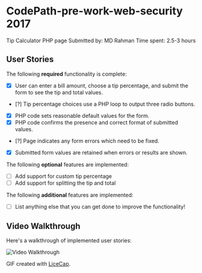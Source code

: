 # CodePath-pre-work-web-security 2017
Tip Calculator PHP page
Submitted by: MD Rahman
Time spent: 2.5-3 hours

## User Stories

The following **required** functionality is complete:
* [X] User can enter a bill amount, choose a tip percentage, and submit the form to see the tip and total values.
* [?] Tip percentage choices use a PHP loop to output three radio buttons.
* [X] PHP code sets reasonable default values for the form.
* [X] PHP code confirms the presence and correct format of submitted values.
* [?] Page indicates any form errors which need to be fixed.
* [X] Submitted form values are retained when errors or results are shown.

The following **optional** features are implemented:
* [ ] Add support for custom tip percentage
* [ ] Add support for splitting the tip and total

The following **additional** features are implemented:

* [ ] List anything else that you can get done to improve the functionality!

## Video Walkthrough

Here's a walkthrough of implemented user stories:

<img src='http://http://i.imgur.com/6pf8gD9.gif' title='Video Walkthrough' width='' alt='Video Walkthrough' />

GIF created with [LiceCap](http://www.cockos.com/licecap/).

